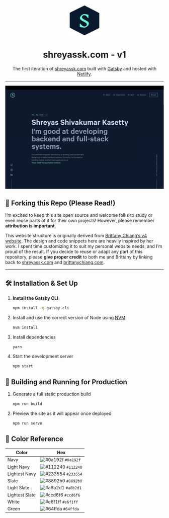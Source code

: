 <div align="center">
  <!-- Replace this with your own logo or an image of your choosing -->
   <img alt="Logo" src="https://raw.githubusercontent.com/shreyasskasetty/Portfolio-Website/main/src/images/logo.png" width="100" />
</div>

<h1 align="center">
  shreyassk.com - v1
</h1>

<p align="center">
  The first iteration of
  <a href="https://shreyassk.com" target="_blank">shreyassk.com</a> built with
  <a href="https://www.gatsbyjs.com" target="_blank">Gatsby</a> and hosted with
  <a href="https://www.netlify.com" target="_blank">Netlify</a>.
</p>

---

![demo](https://raw.githubusercontent.com/shreyasskasetty/Portfolio-Website/main/src/images/demo.png)

## 🚨 Forking this Repo (Please Read!)

I’m excited to keep this site open source and welcome folks to study or even reuse parts of it for their own projects! However, please remember **attribution is important**.

This website structure is originally derived from [Brittany Chiang’s v4 website](https://github.com/bchiang7/v4). The design and code snippets here are heavily inspired by her work. I spent time customizing it to suit my personal website needs, and I’m proud of the result. If you decide to reuse or adapt any part of this repository, please **give proper credit** to both me and Brittany by linking back to [shreyassk.com](https://shreyassk.com) and [brittanychiang.com](https://brittanychiang.com).

---

## 🛠 Installation & Set Up

1. **Install the Gatsby CLI**

   ```sh
   npm install -g gatsby-cli

   ```

2. Install and use the correct version of Node using [NVM](https://github.com/nvm-sh/nvm)

   ```sh
   nvm install
   ```

3. Install dependencies

   ```sh
   yarn
   ```

4. Start the development server

   ```sh
   npm start
   ```

## 🚀 Building and Running for Production

1. Generate a full static production build

   ```sh
   npm run build
   ```

1. Preview the site as it will appear once deployed

   ```sh
   npm run serve
   ```

## 🎨 Color Reference

| Color          | Hex                                                                |
| -------------- | ------------------------------------------------------------------ |
| Navy           | ![#0a192f](https://via.placeholder.com/10/0a192f?text=+) `#0a192f` |
| Light Navy     | ![#112240](https://via.placeholder.com/10/0a192f?text=+) `#112240` |
| Lightest Navy  | ![#233554](https://via.placeholder.com/10/303C55?text=+) `#233554` |
| Slate          | ![#8892b0](https://via.placeholder.com/10/8892b0?text=+) `#8892b0` |
| Light Slate    | ![#a8b2d1](https://via.placeholder.com/10/a8b2d1?text=+) `#a8b2d1` |
| Lightest Slate | ![#ccd6f6](https://via.placeholder.com/10/ccd6f6?text=+) `#ccd6f6` |
| White          | ![#e6f1ff](https://via.placeholder.com/10/e6f1ff?text=+) `#e6f1ff` |
| Green          | ![#64ffda](https://via.placeholder.com/10/64ffda?text=+) `#64ffda` |
